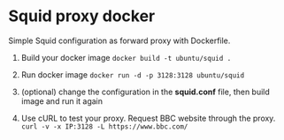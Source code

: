# Squid proxy docker
Simple Squid configuration as forward proxy with Dockerfile.

1. Build your docker image
``` docker build -t ubuntu/squid . ```

2. Run docker image
``` docker run -d -p 3128:3128 ubuntu/squid ```

3. (optional) change the configuration in the **squid.conf** file, then build image and run it again

4. Use cURL to test your proxy. Request BBC website through the proxy.
``` curl -v -x IP:3128 -L https://www.bbc.com/ ```



